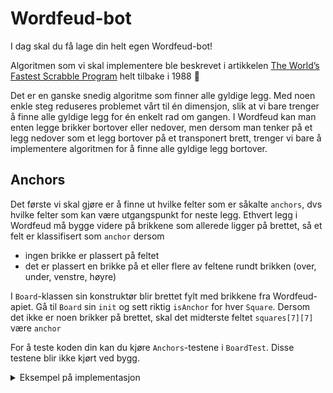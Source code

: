 # Wordfeud-bot

I dag skal du få lage din helt egen Wordfeud-bot!

Algoritmen som vi skal implementere ble beskrevet i artikkelen [The World’s Fastest Scrabble Program](https://www.cs.cmu.edu/afs/cs/academic/class/15451-s06/www/lectures/scrabble.pdf) helt tilbake i 1988 🤯

Det er en ganske snedig algoritme som finner alle gyldige legg. Med noen enkle steg reduseres problemet vårt til én dimensjon, slik at vi bare trenger å finne alle gyldige legg for én enkelt rad om gangen. I Wordfeud kan man enten legge brikker bortover eller nedover, men dersom man tenker på et legg nedover som et legg bortover på et transponert brett, trenger vi bare å implementere algoritmen for å finne alle gyldige legg bortover.

## Anchors

Det første vi skal gjøre er å finne ut hvilke felter som er såkalte `anchors`, dvs hvilke felter som kan være utgangspunkt for neste legg. Ethvert legg i Wordfeud må bygge videre på brikkene som allerede ligger på brettet, så et felt er klassifisert som `anchor` dersom
- ingen brikke er plassert på feltet
- det er plassert en brikke på et eller flere av feltene rundt brikken (over, under, venstre, høyre)

I `Board`-klassen sin konstruktør blir brettet fylt med brikkene fra Wordfeud-apiet. Gå til `Board` sin `init` og sett riktig `isAnchor` for hver `Square`.
Dersom det ikke er noen brikker på brettet, skal det midterste feltet `squares[7][7]` være `anchor`

For å teste koden din kan du kjøre `Anchors`-testene i `BoardTest`. Disse testene blir ikke kjørt ved bygg.

<details>
  <summary>Eksempel på implementasjon</summary>
    
  ```kotlin
init {
        this.squares = squares.mapIndexed { i, row ->
            row.mapIndexed { j, square ->
                val isAnchor =
                    !squares[i][j].isOccupied() &&
                        ((i == 7 && j == 7) ||
                            squares.getOrNull(i - 1)?.get(j)?.isOccupied() == true ||
                            squares[i].getOrNull(j - 1)?.isOccupied() == true ||
                            squares[i].getOrNull(j + 1)?.isOccupied() == true ||
                            squares.getOrNull(i + 1)?.get(j)?.isOccupied() == true)
                square.copy(isAnchor = isAnchor)
            }
        }
    }
  ```
  
</details>

